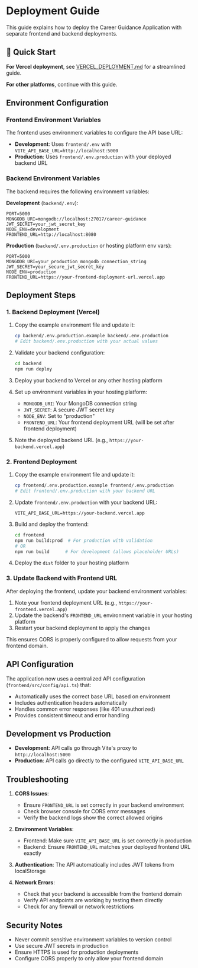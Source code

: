 # Deployment Guide

This guide explains how to deploy the Career Guidance Application with separate frontend and backend deployments.

## 🚀 Quick Start

**For Vercel deployment**, see [VERCEL_DEPLOYMENT.md](./VERCEL_DEPLOYMENT.md) for a streamlined guide.

**For other platforms**, continue with this guide.

## Environment Configuration

### Frontend Environment Variables

The frontend uses environment variables to configure the API base URL:

- **Development**: Uses `frontend/.env` with `VITE_API_BASE_URL=http://localhost:5000`
- **Production**: Uses `frontend/.env.production` with your deployed backend URL

### Backend Environment Variables

The backend requires the following environment variables:

**Development** (`backend/.env`):

```
PORT=5000
MONGODB_URI=mongodb://localhost:27017/career-guidance
JWT_SECRET=your_jwt_secret_key
NODE_ENV=development
FRONTEND_URL=http://localhost:8080
```

**Production** (`backend/.env.production` or hosting platform env vars):

```
PORT=5000
MONGODB_URI=your_production_mongodb_connection_string
JWT_SECRET=your_secure_jwt_secret_key
NODE_ENV=production
FRONTEND_URL=https://your-frontend-deployment-url.vercel.app
```

## Deployment Steps

### 1. Backend Deployment (Vercel)

1. Copy the example environment file and update it:

   ```bash
   cp backend/.env.production.example backend/.env.production
   # Edit backend/.env.production with your actual values
   ```

2. Validate your backend configuration:

   ```bash
   cd backend
   npm run deploy
   ```

3. Deploy your backend to Vercel or any other hosting platform

4. Set up environment variables in your hosting platform:

   - `MONGODB_URI`: Your MongoDB connection string
   - `JWT_SECRET`: A secure JWT secret key
   - `NODE_ENV`: Set to "production"
   - `FRONTEND_URL`: Your frontend deployment URL (will be set after frontend deployment)

5. Note the deployed backend URL (e.g., `https://your-backend.vercel.app`)

### 2. Frontend Deployment

1. Copy the example environment file and update it:

   ```bash
   cp frontend/.env.production.example frontend/.env.production
   # Edit frontend/.env.production with your backend URL
   ```

2. Update `frontend/.env.production` with your backend URL:

   ```
   VITE_API_BASE_URL=https://your-backend.vercel.app
   ```

3. Build and deploy the frontend:

   ```bash
   cd frontend
   npm run build:prod  # For production with validation
   # OR
   npm run build      # For development (allows placeholder URLs)
   ```

4. Deploy the `dist` folder to your hosting platform

### 3. Update Backend with Frontend URL

After deploying the frontend, update your backend environment variables:

1. Note your frontend deployment URL (e.g., `https://your-frontend.vercel.app`)
2. Update the backend's `FRONTEND_URL` environment variable in your hosting platform
3. Restart your backend deployment to apply the changes

This ensures CORS is properly configured to allow requests from your frontend domain.

## API Configuration

The application now uses a centralized API configuration (`frontend/src/config/api.ts`) that:

- Automatically uses the correct base URL based on environment
- Includes authentication headers automatically
- Handles common error responses (like 401 unauthorized)
- Provides consistent timeout and error handling

## Development vs Production

- **Development**: API calls go through Vite's proxy to `http://localhost:5000`
- **Production**: API calls go directly to the configured `VITE_API_BASE_URL`

## Troubleshooting

1. **CORS Issues**:
   - Ensure `FRONTEND_URL` is set correctly in your backend environment
   - Check browser console for CORS error messages
   - Verify the backend logs show the correct allowed origins
2. **Environment Variables**:
   - Frontend: Make sure `VITE_API_BASE_URL` is set correctly in production
   - Backend: Ensure `FRONTEND_URL` matches your deployed frontend URL exactly
3. **Authentication**: The API automatically includes JWT tokens from localStorage

4. **Network Errors**:
   - Check that your backend is accessible from the frontend domain
   - Verify API endpoints are working by testing them directly
   - Check for any firewall or network restrictions

## Security Notes

- Never commit sensitive environment variables to version control
- Use secure JWT secrets in production
- Ensure HTTPS is used for production deployments
- Configure CORS properly to only allow your frontend domain
